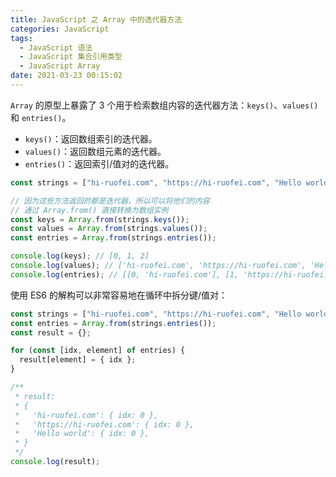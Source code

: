 ```yaml
---
title: JavaScript 之 Array 中的迭代器方法
categories: JavaScript
tags:
  - JavaScript 语法
  - JavaScript 集合引用类型
  - JavaScript Array
date: 2021-03-23 00:15:02
---
```


`Array` 的原型上暴露了 3 个用于检索数组内容的迭代器方法：`keys()`、`values()` 和 `entries()`。

- `keys()`：返回数组索引的迭代器。
- `values()`：返回数组元素的迭代器。
- `entries()`：返回索引/值对的迭代器。

<!-- more -->

```js
const strings = ["hi-ruofei.com", "https://hi-ruofei.com", "Hello world"];

// 因为这些方法返回的都是迭代器，所以可以将他们的内容
// 通过 Array.from() 直接转换为数组实例
const keys = Array.from(strings.keys());
const values = Array.from(strings.values());
const entries = Array.from(strings.entries());

console.log(keys); // [0, 1, 2]
console.log(values); // ['hi-ruofei.com', 'https://hi-ruofei.com', 'Hello world.'];
console.log(entries); // [[0, 'hi-ruofei.com'], [1, 'https://hi-ruofei.com'], [2, 'Hello world']]
```

使用 ES6 的解构可以非常容易地在循环中拆分键/值对：

```js
const strings = ["hi-ruofei.com", "https://hi-ruofei.com", "Hello world"];
const entries = Array.from(strings.entries());
const result = {};

for (const [idx, element] of entries) {
  result[element] = { idx };
}

/**
 * result:
 * {
 *   'hi-ruofei.com': { idx: 0 },
 *   'https://hi-ruofei.com': { idx: 0 },
 *   'Hello world': { idx: 0 },
 * }
 */
console.log(result);
```
